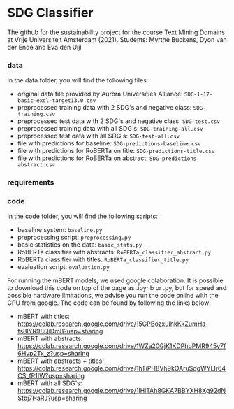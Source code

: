 # SDG Classifier 
The github for the sustainability project for the course Text Mining Domains at Vrije Universiteit Amsterdam (2021).
Students: Myrthe Buckens, Dyon van der Ende and Eva den Uijl

### data 
In the data folder, you will find the following files: 
* original data file provided by Aurora Universities Alliance: `SDG-1-17-basic-excl-target13.0.csv`
* preprocessed training data with 2 SDG's and negative class: `SDG-training.csv`
* preprocessed test data with 2 SDG's and negative class: `SDG-test.csv`
* preprocessed training data with all SDG's: `SDG-training-all.csv`
* preprocessed test data with all SDG's: `SDG-test-all.csv`
* file with predictions for baseline: `SDG-predictions-baseline.csv`
* file with predictions for RoBERTa on title: `SDG-predictions-title.csv`
* file with predictions for RoBERTa on abstract: `SDG-predictions-abstract.csv`



### requirements 


### code
In the code folder, you will find the following scripts: 
* baseline system: `baseline.py`
* preprocessing script: `preprocessing.py`
* basic statistics on the data: `basic_stats.py`
* RoBERTa classifier with abstracts: `RoBERTa_classifier_abstract.py`
* RoBERTa classifier with titles: `RoBERTa_classifier_title.py`
* evaluation script: `evaluation.py`

For running the mBERT models, we used google colaboration. It is possible to download this code on top of the page as .ipynb or .py, but for speed and possible hardware limitations, we advise you run the code online with the CPU from google. 
The code can be found by following the links below: 
* mBERT with titles: https://colab.research.google.com/drive/15GPBozxuIhkKkZumHa-fs8lYR98QiDm8?usp=sharing
* mBERT with abstracts: https://colab.research.google.com/drive/1WZa20GjK1KDPhbPMR945y7f6Hvp2Tx_z?usp=sharing
* mBERT with abstracts + titles: https://colab.research.google.com/drive/1hTiPH8Vh9kOAruSdgWYLlr64CS_fR1IW?usp=sharing
* mBERT with all SDG's: https://colab.research.google.com/drive/1lHlTAh8GKA7BBYXH8Xg92dNStbj7HaRJ?usp=sharing


